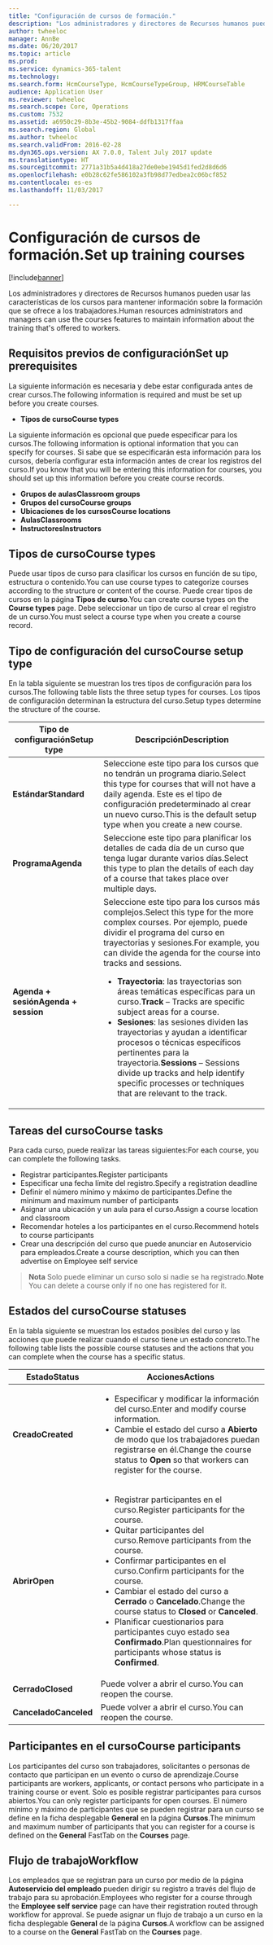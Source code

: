 ```yaml
---
title: "Configuración de cursos de formación."
description: "Los administradores y directores de Recursos humanos pueden usar las características de los cursos para mantener información sobre la formación que se ofrece a los trabajadores."
author: twheeloc
manager: AnnBe
ms.date: 06/20/2017
ms.topic: article
ms.prod: 
ms.service: dynamics-365-talent
ms.technology: 
ms.search.form: HcmCourseType, HcmCourseTypeGroup, HRMCourseTable
audience: Application User
ms.reviewer: twheeloc
ms.search.scope: Core, Operations
ms.custom: 7532
ms.assetid: a6950c29-8b3e-45b2-9084-ddfb1317ffaa
ms.search.region: Global
ms.author: twheeloc
ms.search.validFrom: 2016-02-28
ms.dyn365.ops.version: AX 7.0.0, Talent July 2017 update
ms.translationtype: HT
ms.sourcegitcommit: 2771a31b5a4d418a27de0ebe1945d1fed2d8d6d6
ms.openlocfilehash: e0b28c62fe586102a3fb98d77edbea2c06bcf852
ms.contentlocale: es-es
ms.lasthandoff: 11/03/2017

---
```


# <a name="set-up-training-courses"></a><span data-ttu-id="4c5f2-103">Configuración de cursos de formación.</span><span class="sxs-lookup"><span data-stu-id="4c5f2-103">Set up training courses</span></span>

[!include[banner](includes/banner.md)]


<span data-ttu-id="4c5f2-104">Los administradores y directores de Recursos humanos pueden usar las características de los cursos para mantener información sobre la formación que se ofrece a los trabajadores.</span><span class="sxs-lookup"><span data-stu-id="4c5f2-104">Human resources administrators and managers can use the courses features to maintain information about the training that's offered to workers.</span></span>

 <a name="set-up-prerequisites"></a><span data-ttu-id="4c5f2-105"> Requisitos previos de configuración</span><span class="sxs-lookup"><span data-stu-id="4c5f2-105">Set up prerequisites</span></span>
---------------------

<span data-ttu-id="4c5f2-106">La siguiente información es necesaria y debe estar configurada antes de crear cursos.</span><span class="sxs-lookup"><span data-stu-id="4c5f2-106">The following information is required and must be set up before you create courses.</span></span>
-   <span data-ttu-id="4c5f2-107">**Tipos de curso**</span><span class="sxs-lookup"><span data-stu-id="4c5f2-107">**Course types**</span></span>

<span data-ttu-id="4c5f2-108">La siguiente información es opcional que puede especificar para los cursos.</span><span class="sxs-lookup"><span data-stu-id="4c5f2-108">The following information is optional information that you can specify for courses.</span></span> <span data-ttu-id="4c5f2-109">Si sabe que se especificarán esta información para los cursos, debería configurar esta información antes de crear los registros del curso.</span><span class="sxs-lookup"><span data-stu-id="4c5f2-109">If you know that you will be entering this information for courses, you should set up this information before you create course records.</span></span>
-   <span data-ttu-id="4c5f2-110">**Grupos de aulas**</span><span class="sxs-lookup"><span data-stu-id="4c5f2-110">**Classroom groups**</span></span>
-   <span data-ttu-id="4c5f2-111">**Grupos del curso**</span><span class="sxs-lookup"><span data-stu-id="4c5f2-111">**Course groups**</span></span>
-   <span data-ttu-id="4c5f2-112">**Ubicaciones de los cursos**</span><span class="sxs-lookup"><span data-stu-id="4c5f2-112">**Course locations**</span></span>
-   <span data-ttu-id="4c5f2-113">**Aulas**</span><span class="sxs-lookup"><span data-stu-id="4c5f2-113">**Classrooms**</span></span>
-   <span data-ttu-id="4c5f2-114">**Instructores**</span><span class="sxs-lookup"><span data-stu-id="4c5f2-114">**Instructors**</span></span>

## <a name="course-types"></a><span data-ttu-id="4c5f2-115">Tipos de curso</span><span class="sxs-lookup"><span data-stu-id="4c5f2-115">Course types</span></span>
<span data-ttu-id="4c5f2-116">Puede usar tipos de curso para clasificar los cursos en función de su tipo, estructura o contenido.</span><span class="sxs-lookup"><span data-stu-id="4c5f2-116">You can use course types to categorize courses according to the structure or content of the course.</span></span> <span data-ttu-id="4c5f2-117">Puede crear tipos de cursos en la página **Tipos de curso**.</span><span class="sxs-lookup"><span data-stu-id="4c5f2-117">You can create course types on the **Course types** page.</span></span> <span data-ttu-id="4c5f2-118">Debe seleccionar un tipo de curso al crear el registro de un curso.</span><span class="sxs-lookup"><span data-stu-id="4c5f2-118">You must select a course type when you create a course record.</span></span>

## <a name="course-setup-type"></a><span data-ttu-id="4c5f2-119">Tipo de configuración del curso</span><span class="sxs-lookup"><span data-stu-id="4c5f2-119">Course setup type</span></span>
<span data-ttu-id="4c5f2-120">En la tabla siguiente se muestran los tres tipos de configuración para los cursos.</span><span class="sxs-lookup"><span data-stu-id="4c5f2-120">The following table lists the three setup types for courses.</span></span> <span data-ttu-id="4c5f2-121">Los tipos de configuración determinan la estructura del curso.</span><span class="sxs-lookup"><span data-stu-id="4c5f2-121">Setup types determine the structure of the course.</span></span>

<table>
<thead>
<tr class="header">
<th><span data-ttu-id="4c5f2-122">Tipo de configuración</span><span class="sxs-lookup"><span data-stu-id="4c5f2-122">Setup type</span></span></th>
<th><span data-ttu-id="4c5f2-123">Descripción</span><span class="sxs-lookup"><span data-stu-id="4c5f2-123">Description</span></span></th>
</tr>
</thead>
<tbody>
<tr class="odd">
<td><span data-ttu-id="4c5f2-124"><strong>Estándar</strong></span><span class="sxs-lookup"><span data-stu-id="4c5f2-124"><strong>Standard</strong></span></span></td>
<td><span data-ttu-id="4c5f2-125">Seleccione este tipo para los cursos que no tendrán un programa diario.</span><span class="sxs-lookup"><span data-stu-id="4c5f2-125">Select this type for courses that will not have a daily agenda.</span></span> <span data-ttu-id="4c5f2-126">Este es el tipo de configuración predeterminado al crear un nuevo curso.</span><span class="sxs-lookup"><span data-stu-id="4c5f2-126">This is the default setup type when you create a new course.</span></span></td>
</tr>
<tr class="even">
<td><span data-ttu-id="4c5f2-127"><strong>Programa</strong></span><span class="sxs-lookup"><span data-stu-id="4c5f2-127"><strong>Agenda</strong></span></span></td>
<td><span data-ttu-id="4c5f2-128">Seleccione este tipo para planificar los detalles de cada día de un curso que tenga lugar durante varios días.</span><span class="sxs-lookup"><span data-stu-id="4c5f2-128">Select this type to plan the details of each day of a course that takes place over multiple days.</span></span></td>
</tr>
<tr class="odd">
<td><span data-ttu-id="4c5f2-129"><strong>Agenda + sesión</strong></span><span class="sxs-lookup"><span data-stu-id="4c5f2-129"><strong>Agenda + session</strong></span></span></td>
<td><span data-ttu-id="4c5f2-130">Seleccione este tipo para los cursos más complejos.</span><span class="sxs-lookup"><span data-stu-id="4c5f2-130">Select this type for the more complex courses.</span></span> <span data-ttu-id="4c5f2-131">Por ejemplo, puede dividir el programa del curso en trayectorias y sesiones.</span><span class="sxs-lookup"><span data-stu-id="4c5f2-131">For example, you can divide the agenda for the course into tracks and sessions.</span></span>
<ul>
<li><span data-ttu-id="4c5f2-132"><strong>Trayectoria</strong>: las trayectorias son áreas temáticas específicas para un curso.</span><span class="sxs-lookup"><span data-stu-id="4c5f2-132"><strong>Track</strong> – Tracks are specific subject areas for a course.</span></span></li>
<li><span data-ttu-id="4c5f2-133"><strong>Sesiones</strong>: las sesiones dividen las trayectorias y ayudan a identificar procesos o técnicas específicos pertinentes para la trayectoria.</span><span class="sxs-lookup"><span data-stu-id="4c5f2-133"><strong>Sessions</strong> – Sessions divide up tracks and help identify specific processes or techniques that are relevant to the track.</span></span></li>
</ul></td>
</tr>
</tbody>
</table>

## <a name="course-tasks"></a><span data-ttu-id="4c5f2-134">Tareas del curso</span><span class="sxs-lookup"><span data-stu-id="4c5f2-134">Course tasks</span></span>
<span data-ttu-id="4c5f2-135">Para cada curso, puede realizar las tareas siguientes:</span><span class="sxs-lookup"><span data-stu-id="4c5f2-135">For each course, you can complete the following tasks.</span></span>
-   <span data-ttu-id="4c5f2-136">Registrar participantes.</span><span class="sxs-lookup"><span data-stu-id="4c5f2-136">Register participants</span></span>
-   <span data-ttu-id="4c5f2-137">Especificar una fecha límite del registro.</span><span class="sxs-lookup"><span data-stu-id="4c5f2-137">Specify a registration deadline</span></span>
-   <span data-ttu-id="4c5f2-138">Definir el número mínimo y máximo de participantes.</span><span class="sxs-lookup"><span data-stu-id="4c5f2-138">Define the minimum and maximum number of participants</span></span>
-   <span data-ttu-id="4c5f2-139">Asignar una ubicación y un aula para el curso.</span><span class="sxs-lookup"><span data-stu-id="4c5f2-139">Assign a course location and classroom</span></span>
-   <span data-ttu-id="4c5f2-140">Recomendar hoteles a los participantes en el curso.</span><span class="sxs-lookup"><span data-stu-id="4c5f2-140">Recommend hotels to course participants</span></span>
-   <span data-ttu-id="4c5f2-141">Crear una descripción del curso que puede anunciar en Autoservicio para empleados.</span><span class="sxs-lookup"><span data-stu-id="4c5f2-141">Create a course description, which you can then advertise on Employee self service</span></span>

  ><span data-ttu-id="4c5f2-142">**Nota** Solo puede eliminar un curso solo si nadie se ha registrado.</span><span class="sxs-lookup"><span data-stu-id="4c5f2-142">**Note** You can delete a course only if no one has registered for it.</span></span> 
    
## <a name="course-statuses"></a><span data-ttu-id="4c5f2-143">Estados del curso</span><span class="sxs-lookup"><span data-stu-id="4c5f2-143">Course statuses</span></span>
<span data-ttu-id="4c5f2-144">En la tabla siguiente se muestran los estados posibles del curso y las acciones que puede realizar cuando el curso tiene un estado concreto.</span><span class="sxs-lookup"><span data-stu-id="4c5f2-144">The following table lists the possible course statuses and the actions that you can complete when the course has a specific status.</span></span>

<table>
<thead>
<tr class="header">
<th><span data-ttu-id="4c5f2-145">Estado</span><span class="sxs-lookup"><span data-stu-id="4c5f2-145">Status</span></span></th>
<th><span data-ttu-id="4c5f2-146">Acciones</span><span class="sxs-lookup"><span data-stu-id="4c5f2-146">Actions</span></span></th>
</tr>
</thead>
<tbody>
<tr class="odd">
<td><span data-ttu-id="4c5f2-147"><strong>Creado</strong></span><span class="sxs-lookup"><span data-stu-id="4c5f2-147"><strong>Created</strong></span></span></td>
<td><ul>
<li><span data-ttu-id="4c5f2-148">Especificar y modificar la información del curso.</span><span class="sxs-lookup"><span data-stu-id="4c5f2-148">Enter and modify course information.</span></span></li>
<li><span data-ttu-id="4c5f2-149">Cambie el estado del curso a <strong>Abierto</strong> de modo que los trabajadores puedan registrarse en él.</span><span class="sxs-lookup"><span data-stu-id="4c5f2-149">Change the course status to <strong>Open</strong> so that workers can register for the course.</span></span></li>
</ul></td>
</tr>
<tr class="even">
<td><span data-ttu-id="4c5f2-150"><strong>Abrir</strong></span><span class="sxs-lookup"><span data-stu-id="4c5f2-150"><strong>Open</strong></span></span></td>
<td><ul>
<li><span data-ttu-id="4c5f2-151">Registrar participantes en el curso.</span><span class="sxs-lookup"><span data-stu-id="4c5f2-151">Register participants for the course.</span></span></li>
<li><span data-ttu-id="4c5f2-152">Quitar participantes del curso.</span><span class="sxs-lookup"><span data-stu-id="4c5f2-152">Remove participants from the course.</span></span></li>
<li><span data-ttu-id="4c5f2-153">Confirmar participantes en el curso.</span><span class="sxs-lookup"><span data-stu-id="4c5f2-153">Confirm participants for the course.</span></span></li>
<li><span data-ttu-id="4c5f2-154">Cambiar el estado del curso a<strong> Cerrado</strong> o <strong>Cancelado</strong>.</span><span class="sxs-lookup"><span data-stu-id="4c5f2-154">Change the course status to <strong>Closed</strong> or <strong>Canceled</strong>.</span></span></li>
<li><span data-ttu-id="4c5f2-155">Planificar cuestionarios para participantes cuyo estado sea <strong>Confirmado</strong>.</span><span class="sxs-lookup"><span data-stu-id="4c5f2-155">Plan questionnaires for participants whose status is <strong>Confirmed</strong>.</span></span></li>
</ul></td>
</tr>
<tr class="odd">
<td><span data-ttu-id="4c5f2-156"><strong>Cerrado</strong></span><span class="sxs-lookup"><span data-stu-id="4c5f2-156"><strong>Closed</strong></span></span></td>
<td><span data-ttu-id="4c5f2-157">Puede volver a abrir el curso.</span><span class="sxs-lookup"><span data-stu-id="4c5f2-157">You can reopen the course.</span></span></td>
</tr>
<tr class="even">
<td><span data-ttu-id="4c5f2-158"><strong>Cancelado</strong></span><span class="sxs-lookup"><span data-stu-id="4c5f2-158"><strong>Canceled</strong></span></span></td>
<td><span data-ttu-id="4c5f2-159">Puede volver a abrir el curso.</span><span class="sxs-lookup"><span data-stu-id="4c5f2-159">You can reopen the course.</span></span></td>
</tr>
</tbody>
</table>

## <a name="course-participants"></a><span data-ttu-id="4c5f2-160">Participantes en el curso</span><span class="sxs-lookup"><span data-stu-id="4c5f2-160">Course participants</span></span>
<span data-ttu-id="4c5f2-161">Los participantes del curso son trabajadores, solicitantes o personas de contacto que participan en un evento o curso de aprendizaje.</span><span class="sxs-lookup"><span data-stu-id="4c5f2-161">Course participants are workers, applicants, or contact persons who participate in a training course or event.</span></span> <span data-ttu-id="4c5f2-162">Solo es posible registrar participantes para cursos abiertos.</span><span class="sxs-lookup"><span data-stu-id="4c5f2-162">You can only register participants for open courses.</span></span> <span data-ttu-id="4c5f2-163">El número mínimo y máximo de participantes que se pueden registrar para un curso se define en la ficha desplegable **General** en la página **Cursos**.</span><span class="sxs-lookup"><span data-stu-id="4c5f2-163">The minimum and maximum number of participants that you can register for a course is defined on the **General** FastTab on the **Courses** page.</span></span>

<a name="workflow"></a><span data-ttu-id="4c5f2-164">Flujo de trabajo</span><span class="sxs-lookup"><span data-stu-id="4c5f2-164">Workflow</span></span>
--------

<span data-ttu-id="4c5f2-165">Los empleados que se registran para un curso por medio de la página **Autoservicio del empleado** pueden dirigir su registro a través del flujo de trabajo para su aprobación.</span><span class="sxs-lookup"><span data-stu-id="4c5f2-165">Employees who register for a course through the **Employee self service** page can have their registration routed through workflow for approval.</span></span>  <span data-ttu-id="4c5f2-166">Se puede asignar un flujo de trabajo a un curso en la ficha desplegable **General** de la página **Cursos**.</span><span class="sxs-lookup"><span data-stu-id="4c5f2-166">A workflow can be assigned to a course on the **General** FastTab on the **Courses** page.</span></span>






